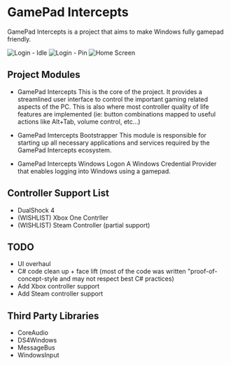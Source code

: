 # GamePad Intercepts
GamePad Intercepts is a project that aims to make Windows fully gamepad friendly.

![Login - Idle](https://drive.google.com/file/d/11a4ydxxTV0aK9Z6AKJN5Tn9OvT1KZHfD/view?usp=sharing)
![Login - Pin](https://drive.google.com/file/d/1hEvBfVqWDkG_rpe4Qmz0CsvO2rVXWYUJ/view?usp=sharing)
![Home Screen](https://drive.google.com/file/d/1_910RnCB349e9dHZZQcbWBc0JHWTd_ly/view?usp=sharing)

## Project Modules

- GamePad Intercepts
This is the core of the project. It provides a streamlined user interface to control the important gaming related aspects of the PC. This is also where most controller quality of life features are implemented (ie: button combinations mapped to useful actions like Alt+Tab, volume control, etc...)

- GamePad Imtercepts Bootstrapper
This module is responsible for starting up all necessary applications and services required by the GamePad Intercepts ecosystem.

- GamePad Intercepts Windows Logon
A Windows Credential Provider that enables logging into Windows using a gamepad.

## Controller Support List
- DualShock 4
- (WISHLIST) Xbox One Contrller
- (WISHLIST) Steam Controller (partial support)

## TODO
- UI overhaul
- C# code clean up + face lift (most of the code was written "proof-of-concept-style and may not respect best C# practices)
- Add Xbox controller support
- Add Steam controller support

## Third Party Libraries

- CoreAudio
- DS4Windows
- MessageBus
- WindowsInput

